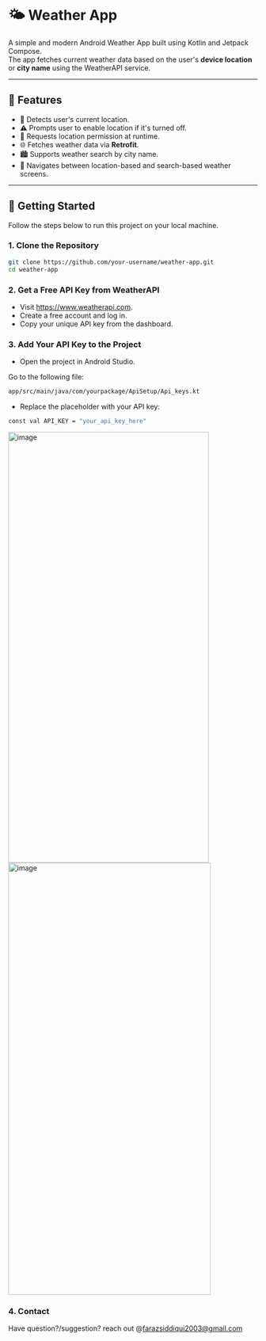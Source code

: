 # 🌤️ Weather App

A simple and modern Android Weather App built using Kotlin and Jetpack Compose.  
The app fetches current weather data based on the user's **device location** or **city name** using the WeatherAPI service.

---

## 📱 Features

- 📍 Detects user's current location.
- ⚠️ Prompts user to enable location if it's turned off.
- 🔐 Requests location permission at runtime.
- 🌐 Fetches weather data via **Retrofit**.
- 🏙️ Supports weather search by city name.
- 🧭 Navigates between location-based and search-based weather screens.

---

## 🚀 Getting Started

Follow the steps below to run this project on your local machine.

### 1. Clone the Repository

```bash
git clone https://github.com/your-username/weather-app.git
cd weather-app
```
### 2. Get a Free API Key from WeatherAPI
- Visit https://www.weatherapi.com.
- Create a free account and log in.
- Copy your unique API key from the dashboard.

### 3. Add Your API Key to the Project
- Open the project in Android Studio.

Go to the following file:
```bash
app/src/main/java/com/yourpackage/ApiSetup/Api_keys.kt
```
- Replace the placeholder with your API key:
```bash
const val API_KEY = "your_api_key_here"
```
<img width="405" height="870" alt="image" src="https://github.com/user-attachments/assets/c27f6db0-a7a8-49df-bc3e-ad7c63bac025" />
<img width="409" height="873" alt="image" src="https://github.com/user-attachments/assets/b43ae79b-ac42-48fe-ad8a-e69a04d7420d" />

### 4. Contact
Have question?/suggestion?
reach out @farazsiddiqui2003@gmail.com
